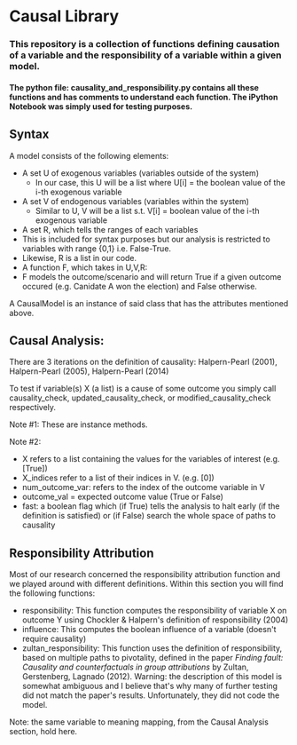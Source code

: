 # Causal Library
### This repository is a collection of functions defining causation of a variable and the responsibility of a variable within a given model.
#### The python file: causality_and_responsibility.py contains all these functions and has comments to understand each function. The iPython Notebook was simply used for testing purposes.

## Syntax
A model consists of the following elements:
 - A set U of exogenous variables (variables outside of the system)
   - In our case, this U will be a list where U[i] = the boolean value of the i-th exogenous variable
 - A set V of endogenous variables (variables within the system)
   - Similar to U, V will be a list s.t. V[i] = boolean value of the i-th exogenous variable
 - A set R, which tells the ranges of each variables
  - This is included for syntax purposes but our analysis is restricted to variables with range {0,1} i.e. False-True.
  - Likewise, R is a list in our code.
 - A function F, which takes in U,V,R:
  - F models the outcome/scenario and will return True if a given outcome occured (e.g. Canidate A won the election) and False otherwise.

A CausalModel is an instance of said class that has the attributes mentioned above.

## Causal Analysis:
There are 3 iterations on the definition of causality: Halpern-Pearl (2001), Halpern-Pearl (2005), Halpern-Pearl (2014)

To test if variable(s) X (a list) is a cause of some outcome you simply call causality_check, updated_causality_check, or modified_causality_check respectively.

Note #1: These are instance methods.

Note #2:
- X refers to a list containing the values for the variables of interest (e.g. [True])
- X_indices refer to a list of their indices in V. (e.g. [0])
- num_outcome_var: refers to the index of the outcome variable in V
- outcome_val = expected outcome value (True or False)
- fast: a boolean flag which (if True) tells the analysis to halt early (if the definition is satisfied) or (if False) search the whole space of paths to causality

## Responsibility Attribution
Most of our research concerned the responsibility attribution function and we played around with different definitions.
Within this section you will find the following functions:
- responsibility: This function computes the responsibility of variable X on outcome Y using Chockler & Halpern's definition of responsibility (2004)
- influence: This computes the boolean influence of a variable (doesn't require causality)
- zultan_responsibility: This function uses the definition of responsibility, based on multiple paths to pivotality, defined in the paper *Finding fault: Causality and counterfactuals in group attributions* by Zultan, Gerstenberg, Lagnado (2012). Warning: the description of this model is somewhat ambiguous and I believe that's why many of further testing did not match the paper's results. Unfortunately, they did not code the model.

Note: the same variable to meaning mapping, from the Causal Analysis section, hold here.
